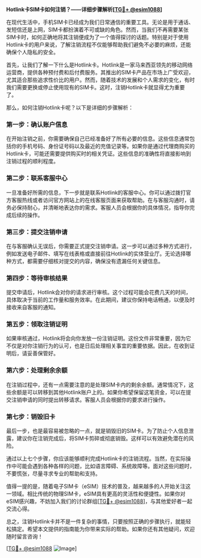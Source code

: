 **Hotlink卡SIM卡如何注销？——详细步骤解析[[TG💪+ @esim1088](https://t.me/s/esim1088)]**

在现代生活中，手机SIM卡已经成为我们日常通信的重要工具。无论是用于通话、发短信还是上网，SIM卡都扮演着不可或缺的角色。然而，当我们不再需要某张SIM卡时，如何正确地将其注销便成为了一个值得探讨的话题。特别是对于使用Hotlink卡的用户来说，了解注销流程不仅能够帮助我们避免不必要的麻烦，还能确保个人隐私的安全。

首先，让我们了解一下什么是Hotlink卡。Hotlink是一家马来西亚领先的移动网络运营商，提供各种预付费和后付费服务。其推出的SIM卡产品在市场上广受欢迎，尤其适合那些追求性价比的用户。然而，随着技术的发展和个人需求的变化，有时我们需要更换或停止使用现有的SIM卡。这时，注销Hotlink卡就显得尤为重要了。

那么，如何注销Hotlink卡呢？以下是详细的步骤解析：

### **第一步：确认账户信息**
在开始注销之前，你需要确保自己已经准备好了所有必要的信息。这些信息通常包括你的手机号码、身份证号码以及最近的充值记录等。如果你是通过代理商购买的Hotlink卡，可能还需要提供购买时的相关凭证。这些信息的准确性将直接影响到注销过程的顺利程度。

### **第二步：联系客服中心**
一旦准备好所需的信息，下一步就是联系Hotlink的客服中心。你可以通过拨打官方客服热线或者访问官方网站上的在线客服页面来获取帮助。在与客服沟通时，请务必保持耐心，并清晰地表达你的需求。客服人员会根据你的具体情况，指导你完成后续的操作。

### **第三步：提交注销申请**
在与客服确认无误后，你需要正式提交注销申请。这一步可以通过多种方式进行，例如发送电子邮件、填写在线表格或直接前往Hotlink的实体营业厅。无论选择哪种方式，都需要仔细核对提交的内容，确保没有遗漏任何关键信息。

### **第四步：等待审核结果**
提交申请后，Hotlink会对你的请求进行审核。这个过程可能会花费几天的时间，具体取决于当前的工作量和服务效率。在此期间，建议你保持电话畅通，以便及时接收来自客服的通知。

### **第五步：领取注销证明**
如果审核通过，Hotlink将会向你发放一份注销证明。这份文件非常重要，因为它不仅是对你注销行为的认可，也是日后处理相关事宜的重要依据。因此，在收到证明后，请妥善保管好。

### **第六步：处理剩余余额**
在注销过程中，还有一点需要注意的是处理SIM卡内的剩余余额。通常情况下，这些余额是可以转移到其他Hotlink账户上的。如果你希望保留这笔资金，可以在提交注销申请的同时提出转移请求。客服人员会根据你的要求进行操作。

### **第七步：销毁旧卡**
最后一步，也是最容易被忽略的一点，就是销毁旧的SIM卡。为了防止个人信息泄露，建议你在注销完成后，将SIM卡剪碎或彻底销毁。这样可以有效避免潜在的风险。

通过以上七个步骤，你应该能够顺利完成Hotlink卡的注销流程。当然，在实际操作中可能会遇到各种各样的问题，比如语言障碍、系统故障等。面对这些问题时，不要慌张，尽量寻求专业的帮助和支持。

值得一提的是，随着电子SIM卡（eSIM）技术的普及，越来越多的人开始关注这一领域。相比传统的物理SIM卡，eSIM具有更高的灵活性和便捷性。如果你对eSIM感兴趣，不妨加入我们的讨论群组[[TG💪+ @esim1088](https://t.me/s/esim1088)]，与其他爱好者一起交流心得。

总之，注销Hotlink卡并不是一件复杂的事情，只要按照正确的步骤执行，就能轻松搞定。希望本文提供的指南能为你带来实际的帮助。如果你还有其他疑问，欢迎随时留言咨询！

[[TG💪+ @esim1088](https://t.me/s/esim1088) ![Image](https://i.postimg.cc/4NQfJmqS/Snipaste-2025-05-13-00-14-12.png)]